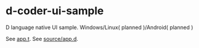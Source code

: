 # d-coder-ui-sample
D language native UI sample. Windows/Linux( planned )/Android( planned ) 

See [app.t](app.t).
See [source/app.d](source/app.d).
